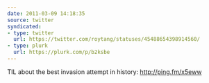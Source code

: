 ```yaml
---
date: 2011-03-09 14:18:35
source: twitter
syndicated:
- type: twitter
  url: https://twitter.com/roytang/statuses/45488654398914560/
- type: plurk
  url: https://plurk.com/p/b2ksbe
---
```


TIL about the best invasion attempt in history: http://ping.fm/x5eww